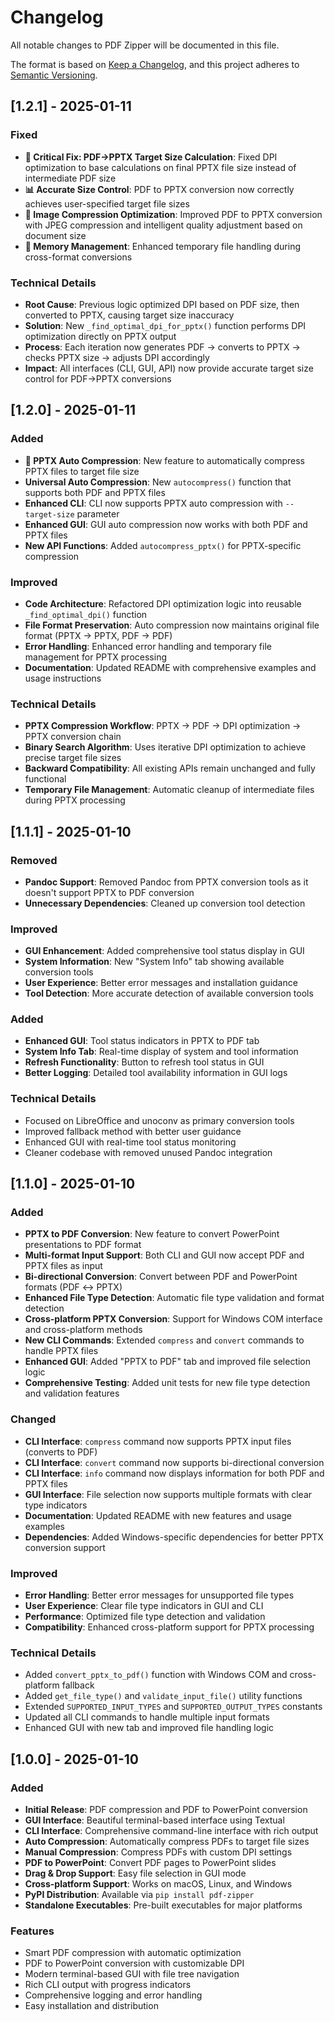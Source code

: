 # Changelog

All notable changes to PDF Zipper will be documented in this file.

The format is based on [Keep a Changelog](https://keepachangelog.com/en/1.0.0/),
and this project adheres to [Semantic Versioning](https://semver.org/spec/v2.0.0.html).

## [1.2.1] - 2025-01-11

### Fixed
- **🎯 Critical Fix: PDF→PPTX Target Size Calculation**: Fixed DPI optimization to base calculations on final PPTX file size instead of intermediate PDF size
- **📊 Accurate Size Control**: PDF to PPTX conversion now correctly achieves user-specified target file sizes
- **🔧 Image Compression Optimization**: Improved PDF to PPTX conversion with JPEG compression and intelligent quality adjustment based on document size
- **💾 Memory Management**: Enhanced temporary file handling during cross-format conversions

### Technical Details
- **Root Cause**: Previous logic optimized DPI based on PDF size, then converted to PPTX, causing target size inaccuracy
- **Solution**: New `_find_optimal_dpi_for_pptx()` function performs DPI optimization directly on PPTX output
- **Process**: Each iteration now generates PDF → converts to PPTX → checks PPTX size → adjusts DPI accordingly
- **Impact**: All interfaces (CLI, GUI, API) now provide accurate target size control for PDF→PPTX conversions

## [1.2.0] - 2025-01-11

### Added
- **🎯 PPTX Auto Compression**: New feature to automatically compress PPTX files to target file size
- **Universal Auto Compression**: New `autocompress()` function that supports both PDF and PPTX files
- **Enhanced CLI**: CLI now supports PPTX auto compression with `--target-size` parameter
- **Enhanced GUI**: GUI auto compression now works with both PDF and PPTX files
- **New API Functions**: Added `autocompress_pptx()` for PPTX-specific compression

### Improved
- **Code Architecture**: Refactored DPI optimization logic into reusable `_find_optimal_dpi()` function
- **File Format Preservation**: Auto compression now maintains original file format (PPTX → PPTX, PDF → PDF)
- **Error Handling**: Enhanced error handling and temporary file management for PPTX processing
- **Documentation**: Updated README with comprehensive examples and usage instructions

### Technical Details
- **PPTX Compression Workflow**: PPTX → PDF → DPI optimization → PPTX conversion chain
- **Binary Search Algorithm**: Uses iterative DPI optimization to achieve precise target file sizes
- **Backward Compatibility**: All existing APIs remain unchanged and fully functional
- **Temporary File Management**: Automatic cleanup of intermediate files during PPTX processing

## [1.1.1] - 2025-01-10

### Removed
- **Pandoc Support**: Removed Pandoc from PPTX conversion tools as it doesn't support PPTX to PDF conversion
- **Unnecessary Dependencies**: Cleaned up conversion tool detection

### Improved
- **GUI Enhancement**: Added comprehensive tool status display in GUI
- **System Information**: New "System Info" tab showing available conversion tools
- **User Experience**: Better error messages and installation guidance
- **Tool Detection**: More accurate detection of available conversion tools

### Added
- **Enhanced GUI**: Tool status indicators in PPTX to PDF tab
- **System Info Tab**: Real-time display of system and tool information
- **Refresh Functionality**: Button to refresh tool status in GUI
- **Better Logging**: Detailed tool availability information in GUI logs

### Technical Details
- Focused on LibreOffice and unoconv as primary conversion tools
- Improved fallback method with better user guidance
- Enhanced GUI with real-time tool status monitoring
- Cleaner codebase with removed unused Pandoc integration

## [1.1.0] - 2025-01-10

### Added
- **PPTX to PDF Conversion**: New feature to convert PowerPoint presentations to PDF format
- **Multi-format Input Support**: Both CLI and GUI now accept PDF and PPTX files as input
- **Bi-directional Conversion**: Convert between PDF and PowerPoint formats (PDF ↔ PPTX)
- **Enhanced File Type Detection**: Automatic file type validation and format detection
- **Cross-platform PPTX Conversion**: Support for Windows COM interface and cross-platform methods
- **New CLI Commands**: Extended `compress` and `convert` commands to handle PPTX files
- **Enhanced GUI**: Added "PPTX to PDF" tab and improved file selection logic
- **Comprehensive Testing**: Added unit tests for new file type detection and validation features

### Changed
- **CLI Interface**: `compress` command now supports PPTX input files (converts to PDF)
- **CLI Interface**: `convert` command now supports bi-directional conversion
- **CLI Interface**: `info` command now displays information for both PDF and PPTX files
- **GUI Interface**: File selection now supports multiple formats with clear type indicators
- **Documentation**: Updated README with new features and usage examples
- **Dependencies**: Added Windows-specific dependencies for better PPTX conversion support

### Improved
- **Error Handling**: Better error messages for unsupported file types
- **User Experience**: Clear file type indicators in GUI and CLI
- **Performance**: Optimized file type detection and validation
- **Compatibility**: Enhanced cross-platform support for PPTX processing

### Technical Details
- Added `convert_pptx_to_pdf()` function with Windows COM and cross-platform fallback
- Added `get_file_type()` and `validate_input_file()` utility functions
- Extended `SUPPORTED_INPUT_TYPES` and `SUPPORTED_OUTPUT_TYPES` constants
- Updated all CLI commands to handle multiple input formats
- Enhanced GUI with new tab and improved file handling logic

## [1.0.0] - 2025-01-10

### Added
- **Initial Release**: PDF compression and PDF to PowerPoint conversion
- **GUI Interface**: Beautiful terminal-based interface using Textual
- **CLI Interface**: Comprehensive command-line interface with rich output
- **Auto Compression**: Automatically compress PDFs to target file sizes
- **Manual Compression**: Compress PDFs with custom DPI settings
- **PDF to PowerPoint**: Convert PDF pages to PowerPoint slides
- **Drag & Drop Support**: Easy file selection in GUI mode
- **Cross-platform Support**: Works on macOS, Linux, and Windows
- **PyPI Distribution**: Available via `pip install pdf-zipper`
- **Standalone Executables**: Pre-built executables for major platforms

### Features
- Smart PDF compression with automatic optimization
- PDF to PowerPoint conversion with customizable DPI
- Modern terminal-based GUI with file tree navigation
- Rich CLI output with progress indicators
- Comprehensive logging and error handling
- Easy installation and distribution
